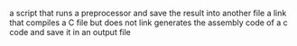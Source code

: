 a script that runs a preprocessor and save the result into another file
a link that compiles a C file but does not link
generates the assembly code of a c code and save it in an output file
